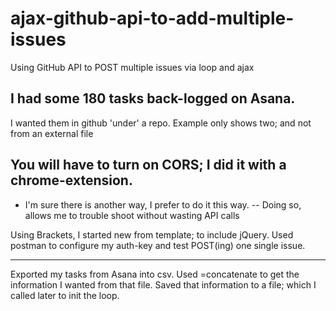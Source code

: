 # ajax-github-api-to-add-multiple-issues
Using GitHub API to POST multiple issues via loop and ajax

## I had some 180 tasks back-logged on Asana.
I wanted them in github 'under' a repo.
Example only shows two; and not from an external file

## You will have to turn on CORS; I did it with a chrome-extension.
- I'm sure there is another way, I prefer to do it this way.
 -- Doing so, allows me to trouble shoot without wasting API calls

Using Brackets, I started new from template; to include jQuery.
Used postman to configure my auth-key and test POST(ing) one single issue.
***
Exported my tasks from Asana into csv.
Used =concatenate to get the information I wanted from that file.
Saved that information to a file; which I called later to init the loop.

